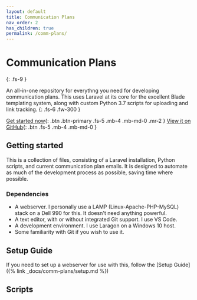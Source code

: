 ```yaml
---
layout: default
title: Communication Plans
nav_order: 2
has_children: true
permalink: /comm-plans/
---
```


# Communication Plans
{: .fs-9 }

An all-in-one repository for everythng you need for developing communication plans. This uses Laravel at its core for the excellent Blade templating system, along with custom Python 3.7 scripts for uploading and link tracking.
{: .fs-6 .fw-300 }

[Get started now](#getting-started){: .btn .btn-primary .fs-5 .mb-4 .mb-md-0 .mr-2 } [View it on GitHub](https://github.com/js2506/slate){: .btn .fs-5 .mb-4 .mb-md-0 }

## Getting started
This is a collection of files, consisting of a Laravel installation, Python scripts, and current communication plan emails. It is designed to automate as much of the development process as possible, saving time where possible.

### Dependencies

* A webserver. I personally use a LAMP (Linux-Apache-PHP-MySQL) stack on a Dell 990 for this. It doesn't need anything powerful.
* A text editor, with or without integrated Git support. I use VS Code.
* A development environment. I use Laragon on a Windows 10 host.
* Some familiarity with Git if you wish to use it.

## Setup Guide
If you need to set up a webserver for use with this, follow the [Setup Guide]({% link _docs/comm-plans/setup.md %})

## Scripts